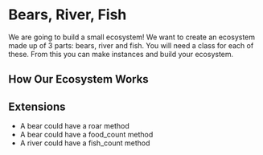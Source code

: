 # Bears, River, Fish

We are going to build a small ecosystem! We want to create an ecosystem made up of 3 parts: bears, river and fish. You will need a class for each of these. From this you can make instances and build your ecosystem.

## How Our Ecosystem Works

<!-- - A river should have a name e.g. "Amazon" -->
<!-- - A river should hold many fish -->
<!-- - A fish should have a name -->

<!-- - A bear should have a name e.g. "Yogi" and a type e.g. "Grizzly" -->
<!-- - A bear should have an empty stomach ( maybe an array ) -->

<!-- - A bear should be able to take a fish from the river -->
<!-- - A river should lose a fish when a bear takes a fish -->

## Extensions

- A bear could have a roar method
- A bear could have a food_count method
- A river could have a fish_count method
